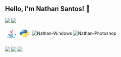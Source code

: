 ## Hello, I'm Nathan Santos! 👋

<div>
  <img height="180cm" src="https://github-readme-stats.vercel.app/api?username=enejota-njs&show_icons=true&theme=holi&include_all_commits=true&count_private=true"/>
  <img height="180cm" src="https://github-readme-stats.vercel.app/api/top-langs/?username=enejota-njs&layout=compact&langs_count=16&theme=holi"/>
</div>

<div style="display: inline_block"><br>
  <img align="center" alt="Nathan-Java" height="30" width="40" src="https://raw.githubusercontent.com/devicons/devicon/master/icons/java/java-original.svg">
  <img align="center" alt="Nathan-Python" height="30" width="40" src="https://raw.githubusercontent.com/devicons/devicon/master/icons/python/python-original.svg">
  <img align="center" alt="Nathan-Windows" height="30" width="40" src="https://cdn.jsdelivr.net/gh/devicons/devicon@latest/icons/windows11/windows11-original.svg"> 
  <img align="center" alt="Nathan-Photoshop" height="30" width="40" src="https://cdn.jsdelivr.net/gh/devicons/devicon@latest/icons/photoshop/photoshop-original.svg">
</div>

##

<a href="mailto:ns03052006@gmail.com" target="_blank">
  <img src="https://img.shields.io/badge/Gmail-D14836?style=for-the-badge&logo=gmail&logoColor=white">
</a>
<a href="https://instagram.com/njs_nathan" target="_blank">
  <img src="https://img.shields.io/badge/Instagram-E4405F?style=for-the-badge&logo=instagram&logoColor=white">
</a>
<a href="https://www.linkedin.com/in/nathan-de-jesus-dos-santos-6868a0317" target="_blank">
  <img src="https://img.shields.io/badge/LinkedIn-0A66C2?style=for-the-badge&logo=linkedin&logoColor=white">
</a>
